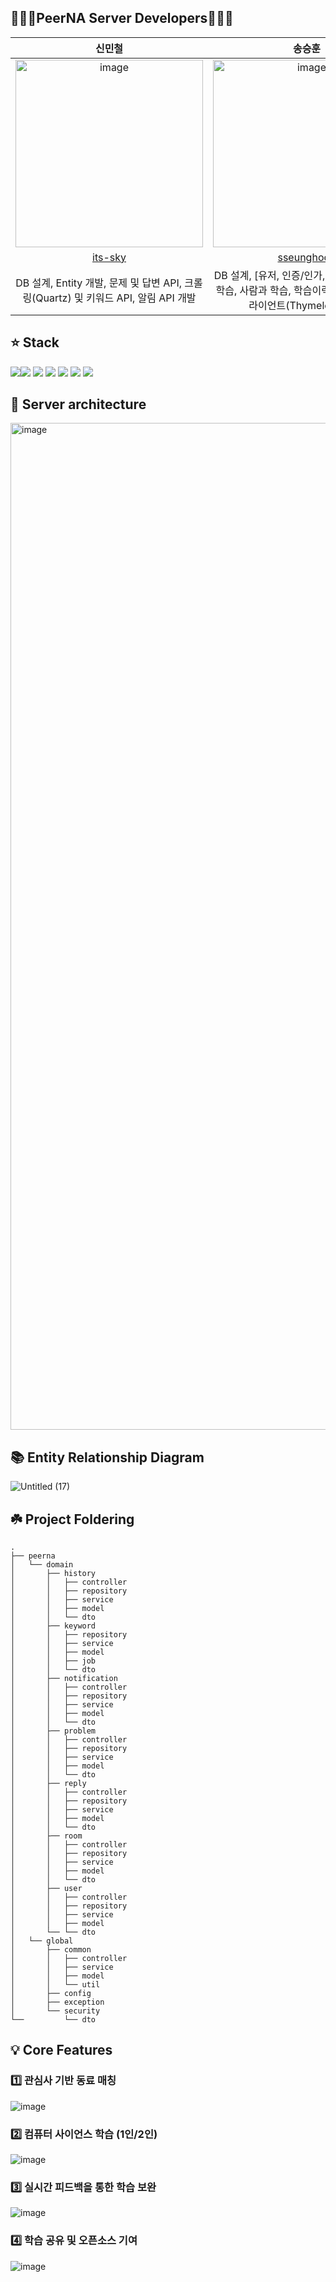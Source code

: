 ## 👨🏻‍💻PeerNA Server Developers👨🏻‍💻

| 신민철 | 송승훈 |
| :---------:|:----------:|
|<img width="300" alt="image" src="https://avatars.githubusercontent.com/u/48898994?s=400&u=7ced4be7b2af430c876d1453fa5f4f028a9902f9&v=4"> | <img width="300"  alt="image" src="https://avatars.githubusercontent.com/u/45088611?v=4"> | 
| [its-sky](https://github.com/its-sky) | [sseunghoon](https://github.com/sseunghoon) |
| DB 설계, Entity 개발, 문제 및 답변 API, 크롤링(Quartz) 및 키워드 API, 알림 API 개발 | DB 설계, [유저, 인증/인가, 동료매칭, GPT와 학습, 사람과 학습, 학습이력 조회]모듈 및 클라이언트(Thymeleaf) 개발 |


## ⭐ Stack
<img src="https://img.shields.io/badge/SpringBoot-6db33f?style=flat&logo=Spring Boot&logoColor=FFFFFF"/><img src="https://img.shields.io/badge/Java-e6e6fa?style=flat&logo=OpenJDK&logoColor=000000"/>
<img src="https://img.shields.io/badge/MariaDB-003545?style=flat&logo=MariaDB&logoColor=FFFFFF"/>
<img src="https://img.shields.io/badge/Redis-DC382D?style=flat&logo=Redis&logoColor=FFFFFF"/>
<img src="https://img.shields.io/badge/AWS-232F3E?style=flat&logo=Amazon AWS&logoColor=FFFFFF"/>
<img src="https://img.shields.io/badge/Docker-FFFFFF?style=flat&logo=Docker&logoColor=2496ED"/>
<img src="https://img.shields.io/badge/Thymeleaf-FFFFFF?style=flat&logo=Thymeleaf&logoColor=005F0F"/>

## 📌 Server architecture
<img width="1611" alt="image" src="https://github.com/PeerNA/Backend/assets/45088611/733dd701-d334-4eb3-afc0-f15d90636bb6">

## 📚 Entity Relationship Diagram
![Untitled (17)](https://github.com/PeerNA/Backend/assets/45088611/d8f5c586-8a30-4278-a058-abe729bc0083)


## ☘️ Project Foldering

```
.
├── peerna
│   └── domain
│       ├── history
│       │   ├── controller
│       │   ├── repository
│       │   ├── service
│       │   ├── model
│       │   └── dto
│       ├── keyword
│       │   ├── repository
│       │   ├── service
│       │   ├── model
│       │   ├── job
│       │   └── dto
│       ├── notification
│       │   ├── controller
│       │   ├── repository
│       │   ├── service
│       │   ├── model
│       │   └── dto
│       ├── problem
│       │   ├── controller
│       │   ├── repository
│       │   ├── service
│       │   ├── model
│       │   └── dto
│       ├── reply
│       │   ├── controller
│       │   ├── repository
│       │   ├── service
│       │   ├── model
│       │   └── dto
│       ├── room
│       │   ├── controller
│       │   ├── repository
│       │   ├── service
│       │   ├── model
│       │   └── dto
│       ├── user
│       │   ├── controller
│       │   ├── repository
│       │   ├── service
│       │   ├── model
│       └── └── dto
│   └── global
│       ├── common
│       │   ├── controller
│       │   ├── service
│       │   ├── model
│       │   └── util
│       ├── config
│       ├── exception
│       └── security
└──         └── dto

```

## 💡 Core Features
### 1️⃣ 관심사 기반 동료 매칭
![image](https://github.com/PeerNA/Backend/assets/45088611/5b8f6b3f-3696-4224-9b6c-4e584cd0c38c)
### 2️⃣ 컴퓨터 사이언스 학습 (1인/2인)
![image](https://github.com/PeerNA/Backend/assets/45088611/c89dded3-9cf2-4870-a744-507f9d475cca)
### 3️⃣ 실시간 피드백을 통한 학습 보완
![image](https://github.com/PeerNA/Backend/assets/45088611/5cb47887-f2ce-4ae1-ad3b-235bd24ff169)
### 4️⃣ 학습 공유 및 오픈소스 기여
![image](https://github.com/PeerNA/Backend/assets/45088611/271f4a21-bd07-40cc-ae46-58f811e69854)

<br>
